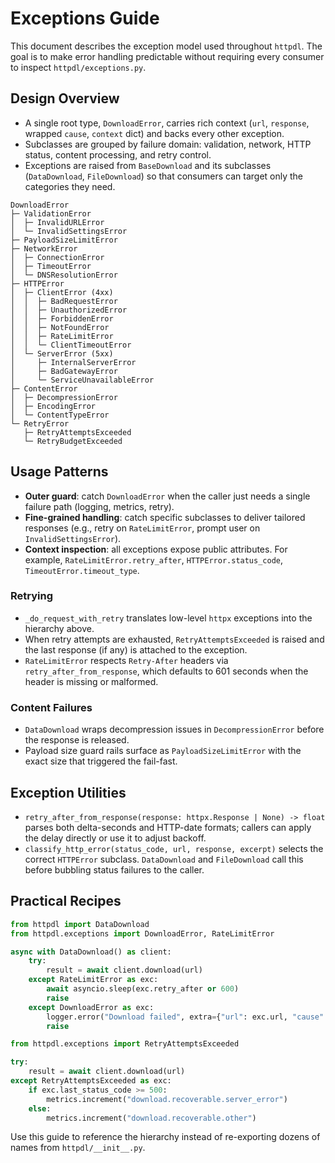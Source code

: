 # Exceptions Guide

This document describes the exception model used throughout `httpdl`. The goal is
to make error handling predictable without requiring every consumer to inspect
`httpdl/exceptions.py`.

## Design Overview

- A single root type, `DownloadError`, carries rich context (`url`, `response`,
  wrapped `cause`, `context` dict) and backs every other exception.
- Subclasses are grouped by failure domain: validation, network, HTTP status,
  content processing, and retry control.
- Exceptions are raised from `BaseDownload` and its subclasses (`DataDownload`,
  `FileDownload`) so that consumers can target only the categories they need.

```
DownloadError
├─ ValidationError
│  ├─ InvalidURLError
│  └─ InvalidSettingsError
├─ PayloadSizeLimitError
├─ NetworkError
│  ├─ ConnectionError
│  ├─ TimeoutError
│  └─ DNSResolutionError
├─ HTTPError
│  ├─ ClientError (4xx)
│  │  ├─ BadRequestError
│  │  ├─ UnauthorizedError
│  │  ├─ ForbiddenError
│  │  ├─ NotFoundError
│  │  ├─ RateLimitError
│  │  └─ ClientTimeoutError
│  └─ ServerError (5xx)
│     ├─ InternalServerError
│     ├─ BadGatewayError
│     └─ ServiceUnavailableError
├─ ContentError
│  ├─ DecompressionError
│  ├─ EncodingError
│  └─ ContentTypeError
└─ RetryError
   ├─ RetryAttemptsExceeded
   └─ RetryBudgetExceeded
```

## Usage Patterns

- **Outer guard**: catch `DownloadError` when the caller just needs a single
  failure path (logging, metrics, retry).
- **Fine-grained handling**: catch specific subclasses to deliver tailored
  responses (e.g., retry on `RateLimitError`, prompt user on
  `InvalidSettingsError`).
- **Context inspection**: all exceptions expose public attributes. For example,
  `RateLimitError.retry_after`, `HTTPError.status_code`,
  `TimeoutError.timeout_type`.

### Retrying

- `_do_request_with_retry` translates low-level `httpx` exceptions into the
  hierarchy above.
- When retry attempts are exhausted, `RetryAttemptsExceeded` is raised and the
  last response (if any) is attached to the exception.
- `RateLimitError` respects `Retry-After` headers via
  `retry_after_from_response`, which defaults to 601 seconds when the header is
  missing or malformed.

### Content Failures

- `DataDownload` wraps decompression issues in `DecompressionError` before the
  response is released.
- Payload size guard rails surface as `PayloadSizeLimitError` with the exact
  size that triggered the fail-fast.

## Exception Utilities

- `retry_after_from_response(response: httpx.Response | None) -> float` parses
  both delta-seconds and HTTP-date formats; callers can apply the delay directly
  or use it to adjust backoff.
- `classify_http_error(status_code, url, response, excerpt)` selects the correct
  `HTTPError` subclass. `DataDownload` and `FileDownload` call this before
  bubbling status failures to the caller.

## Practical Recipes

```python
from httpdl import DataDownload
from httpdl.exceptions import DownloadError, RateLimitError

async with DataDownload() as client:
    try:
        result = await client.download(url)
    except RateLimitError as exc:
        await asyncio.sleep(exc.retry_after or 600)
        raise
    except DownloadError as exc:
        logger.error("Download failed", extra={"url": exc.url, "cause": exc.cause})
        raise
```

```python
from httpdl.exceptions import RetryAttemptsExceeded

try:
    result = await client.download(url)
except RetryAttemptsExceeded as exc:
    if exc.last_status_code >= 500:
        metrics.increment("download.recoverable.server_error")
    else:
        metrics.increment("download.recoverable.other")
```

Use this guide to reference the hierarchy instead of re-exporting dozens of
names from `httpdl/__init__.py`.
